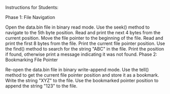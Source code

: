 Instructions for Students:

Phase 1: File Navigation

Open the data.bin file in binary read mode.
Use the seek() method to navigate to the 5th byte position.
Read and print the next 4 bytes from the current position.
Move the file pointer to the beginning of the file.
Read and print the first 8 bytes from the file.
Print the current file pointer position.
Use the find() method to search for the string "ABC" in the file. Print the position if found, otherwise print a message indicating it was not found.
Phase 2: Bookmarking File Pointer

Re-open the data.bin file in binary write-append mode.
Use the tell() method to get the current file pointer position and store it as a bookmark.
Write the string "XYZ" to the file.
Use the bookmarked pointer position to append the string "123" to the file.